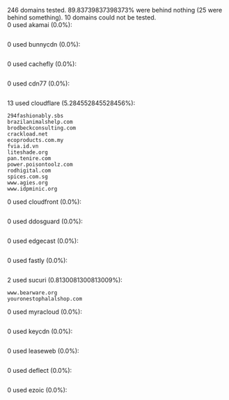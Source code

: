 246 domains tested. 89.83739837398373% were behind nothing (25 were behind something). 10 domains could not be tested.<br>
0 used akamai (0.0%):
```

```

0 used bunnycdn (0.0%):
```

```

0 used cachefly (0.0%):
```

```

0 used cdn77 (0.0%):
```

```

13 used cloudflare (5.284552845528456%):
```
294fashionably.sbs
brazilanimalshelp.com
brodbeckconsulting.com
crackload.net
ecoproducts.com.my
fvia.id.vn
liteshade.org
pan.tenire.com
power.poisontoolz.com
rodhigital.com
spices.com.sg
www.agies.org
www.idpminic.org
```

0 used cloudfront (0.0%):
```

```

0 used ddosguard (0.0%):
```

```

0 used edgecast (0.0%):
```

```

0 used fastly (0.0%):
```

```

2 used sucuri (0.8130081300813009%):
```
www.bearware.org
youronestophalalshop.com
```

0 used myracloud (0.0%):
```

```

0 used keycdn (0.0%):
```

```

0 used leaseweb (0.0%):
```

```

0 used deflect (0.0%):
```

```

0 used ezoic (0.0%):
```

```
